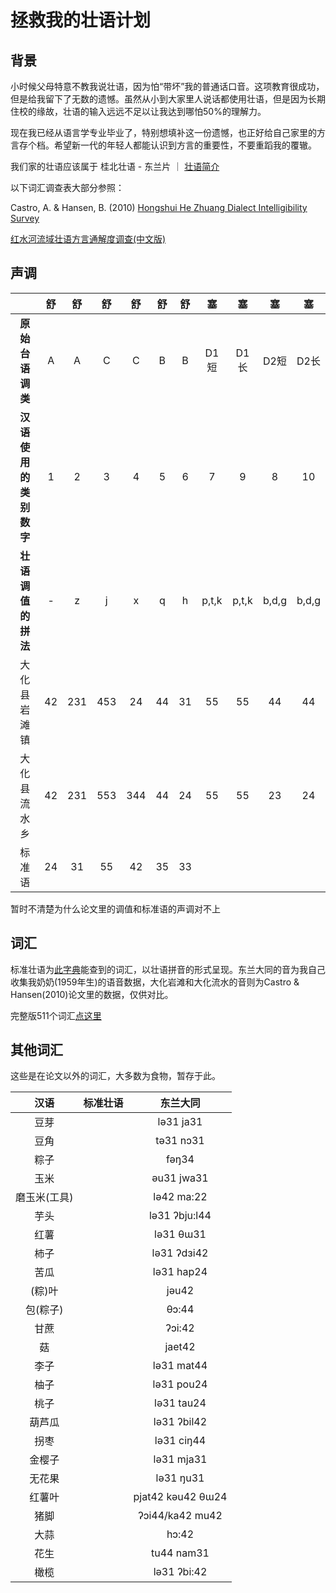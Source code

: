 # 拯救我的壮语计划

## 背景
小时候父母特意不教我说壮语，因为怕“带坏”我的普通话口音。这项教育很成功，但是给我留下了无数的遗憾。虽然从小到大家里人说话都使用壮语，但是因为长期住校的缘故，壮语的输入远远不足以让我达到哪怕50%的理解力。

现在我已经从语言学专业毕业了，特别想填补这一份遗憾，也正好给自己家里的方言存个档。希望新一代的年轻人都能认识到方言的重要性，不要重蹈我的覆辙。

我们家的壮语应该属于 桂北壮语 - 东兰片 ｜ [壮语简介](https://zh.wikipedia.org/wiki/壮语)

以下词汇调查表大部分参照：

Castro, A. & Hansen, B. (2010)
[Hongshui He Zhuang Dialect Intelligibility Survey](https://www.researchgate.net/publication/259470013_Hongshui_He_Zhuang_dialect_intelligibility_survey)

[红水河流域壮语方言通解度调查(中文版)](https://www.sil.org/system/files/reapdata/14/30/76/143076809909369929440550250489014050575/silesr2010_025_Chinese.pdf)


## 声调
|  | 舒 | 舒 | 舒 | 舒 | 舒 | 舒 | 塞 | 塞 | 塞 | 塞 |
| :---: | :---: | :---: | :---: | :---: | :---: | :---: | :---: | :---: | :--: | :---: |
| **原始台语调类** | A | A | C | C | B | B | D1短 | D1长 | D2短 | D2长 |
| **汉语使用的类别数字** | 1 | 2 | 3 | 4 | 5 | 6 | 7 | 9 | 8 | 10 |
| **壮语调值的拼法** | - | z | j | x | q | h | p,t,k | p,t,k | b,d,g | b,d,g |
| 大化县岩滩镇 | 42 | 231 | 453 | 24 | 44 | 31 | 55 | 55 | 44 | 44 |
| 大化县流水乡 | 42 | 231 | 553 | 344 | 44 | 24 | 55 | 55 | 23 | 24 |
| 标准语 | 24 | 31 | 55 | 42 | 35 | 33 |  |  |  |  |

暂时不清楚为什么论文里的调值和标准语的声调对不上


## 词汇
标准壮语为[此字典](http://www.jiu60.com/hoiz/hing.asp)能查到的词汇，以壮语拼音的形式呈现。东兰大同的音为我自己收集我奶奶(1959年生)的语音数据，大化岩滩和大化流水的音则为Castro & Hansen(2010)论文里的数据，仅供对比。

完整版511个词汇[点这里](https://yqq-0312.github.io/savemyzhuang/)


## 其他词汇
这些是在论文以外的词汇，大多数为食物，暂存于此。

| 汉语 | 标准壮语 | 东兰大同 |
| :---: | :---: | :----: |
| 豆芽 |  | lə31 ja31 |  
| 豆角 |  | tə31 nɔ31 |
| 粽子 |  | fəŋ34  |
| 玉米 |  | əu31 jwa31  |
| 磨玉米(工具) |  | lə42 ma:22 |
| 芋头 |  | lə31 ʔbju:l44 |
| 红薯 |  | lə31 θɯ31  |
| 柿子 |  | lə31 ʔdɜi42  |
| 苦瓜 |  | lə31 hap24  |
| (粽)叶 |  | jəu42  |
| 包(粽子) |  | θɔ:44  |
| 甘蔗 |  | ʔɔi:42  |
| 菇 |  | jaet42 |
| 李子 |   | lə31 mat44 |
| 柚子 |   | lə31 pou24 |
| 桃子 |   | lə31 tau24 |
| 葫芦瓜 |   | lə31 ʔbil42 |
| 拐枣 |   | lə31 ciŋ44 |
| 金樱子 |   | lə31 mja31 |
| 无花果 |   | lə31 ŋu31 |
| 红薯叶 |   | pjat42 kəu42 θɯ24 |
| 猪脚 |   | ʔɔi44/ka42 mu42 |
| 大蒜 |   | hɔ:42 |
| 花生 |   | tu44 nam31 |
| 橄榄 |   | lə31 ʔbi:42 |

